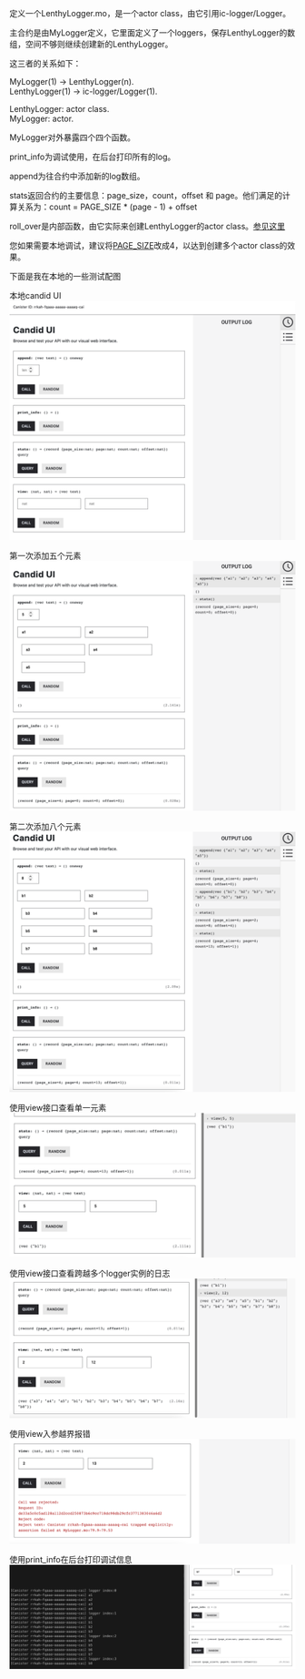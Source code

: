定义一个LenthyLogger.mo，是一个actor class，由它引用ic-logger/Logger。

主合约是由MyLogger定义，它里面定义了一个loggers，保存LenthyLogger的数组，空间不够则继续创建新的LenthyLogger。

这三者的关系如下：

MyLogger(1) -> LenthyLogger(n).  
LenthyLogger(1) -> ic-logger/Logger(1).  

LenthyLogger: actor class.  
MyLogger: actor.  

MyLogger对外暴露四个四个函数。

print_info为调试使用，在后台打印所有的log。

append为往合约中添加新的log数组。

stats返回合约的主要信息：page_size，count，offset 和 page。他们满足的计算关系为：count = PAGE_SIZE * (page - 1) + offset

roll_over是内部函数，由它实际来创建LenthyLogger的actor class。[参见这里](https://github.com/alexxuyang/icp_course_H_1/blob/b17e7c5e33a87655c7bbe9389b502c4c645fba79/MyLogger.mo#L48)

您如果需要本地调试，建议将[PAGE_SIZE](https://github.com/alexxuyang/icp_course_H_1/blob/b17e7c5e33a87655c7bbe9389b502c4c645fba79/MyLogger.mo#L21)改成4，以达到创建多个actor class的效果。

下面是我在本地的一些测试配图


本地candid UI
![本地candid UI](https://github.com/alexxuyang/icp_course_H_1/blob/main/images/1.png)

第一次添加五个元素
![第一次添加五个元素](https://github.com/alexxuyang/icp_course_H_1/blob/main/images/2.png)

第二次添加八个元素
![第二次添加八个元素](https://github.com/alexxuyang/icp_course_H_1/blob/main/images/3.png)

使用view接口查看单一元素
![使用view接口查看单一元素](https://github.com/alexxuyang/icp_course_H_1/blob/main/images/4.png)

使用view接口查看跨越多个logger实例的日志
![使用view接口查看跨越多个logger实例的日志](https://github.com/alexxuyang/icp_course_H_1/blob/main/images/5.png)

使用view入参越界报错
![使用view入参越界报错](https://github.com/alexxuyang/icp_course_H_1/blob/main/images/6.png)

使用print_info在后台打印调试信息
![使用print_info在后台打印调试信息](https://github.com/alexxuyang/icp_course_H_1/blob/main/images/7.png)
